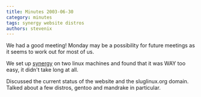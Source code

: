 ```yaml
---
title: Minutes 2003-06-30
category: minutes
tags: synergy website distros
authors: stevenix
---
```


We had a good meeting! Monday may be a possibility for future meetings
as it seems to work out for most of us.

We set up [synergy](http://synergy2.sourceforge.net/) on two linux
machines and found that it was WAY too easy, it didn't take long at all.

Discussed the current status of the website and the sluglinux.org
domain. Talked about a few distros, gentoo and mandrake in particular.
